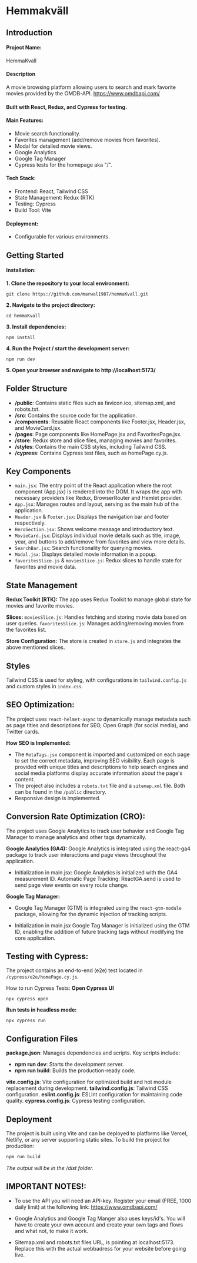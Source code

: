 # Hemmakväll

## Introduction

#### Project Name:
HemmaKvall

#### Description
A movie browsing platform allowing users to search and mark favorite movies provided by the OMDB-API. 
https://www.omdbapi.com/

#### Built with React, Redux, and Cypress for testing.

#### Main Features:
- Movie search functionality.
- Favorites management (add/remove movies from favorites).
- Modal for detailed movie views.
- Google Analytics
- Google Tag Manager
- Cypress tests for the homepage aka "/".

#### Tech Stack:
- Frontend: React, Tailwind CSS
- State Management: Redux (RTK)
- Testing: Cypress
- Build Tool: Vite

#### Deployment:
- Configurable for various environments.

## Getting Started

#### Installation:

**1. Clone the repository to your local environment:**

```
git clone https://github.com/marwal1987/hemmaKvall.git

```

**2. Navigate to the project directory:**

```
cd hemmaKvall
```

**3. Install dependencies:**

```
npm install
```

**4. Run the Project / start the development server:**

```
npm run dev
```

**5. Open your browser and navigate to http://localhost:5173/**

## Folder Structure

- **/public**: Contains static files such as favicon.ico, sitemap.xml, and robots.txt.
- **/src**: Contains the source code for the application.
- **/components**: Reusable React components like Footer.jsx, Header.jsx, and MovieCard.jsx.
- **/pages**: Page components like HomePage.jsx and FavoritesPage.jsx.
- **/store**: Redux store and slice files, managing movies and favorites.
- **/styles**: Contains the main CSS styles, including Tailwind CSS.
- **/cypress**: Contains Cypress test files, such as homePage.cy.js.

## Key Components

- `main.jsx`: The entry point of the React application where the root component (App.jsx) is rendered into the DOM. It wraps the app with necessary providers like Redux, BrowserRouter and Hemlet provider.
- `App.jsx`: Manages routes and layout, serving as the main hub of the application.
- `Header.jsx` & `Footer.jsx`: Displays the navigation bar and footer respectively.
- `HeroSection.jsx`: Shows welcome message and introductory text.
- `MovieCard.jsx`: Displays individual movie details such as title, image, year, and buttons to add/remove from favorites and view more details.
- `SearchBar.jsx`: Search functionality for querying movies.
- `Modal.jsx`: Displays detailed movie information in a popup.
- `favoritesSlice.js` & `moviesSlice.js`: Redux slices to handle state for favorites and movie data.

## State Management

**Redux Toolkit (RTK):**
The app uses Redux Toolkit to manage global state for movies and favorite movies.

**Slices:**
`moviesSlice.js`: Handles fetching and storing movie data based on user queries.
`favoritesSlice.js`: Manages adding/removing movies from the favorites list.

**Store Configuration:**
The store is created in `store.js` and integrates the above mentioned slices.

## Styles

Tailwind CSS is used for styling, with configurations in `tailwind.config.js` and custom styles in `index.css`.

## SEO Optimization:

The project uses `react-helmet-async` to dynamically manage metadata such as page titles and descriptions for SEO, Open Graph (for social media), and Twitter cards.

**How SEO is Implemented:**

- The `MetaTags.jsx` component is imported and customized on each page to set the correct metadata, improving SEO visibility. Each page is provided with unique titles and descriptions to help search engines and social media platforms display accurate information about the page's content.
- The project also includes a `robots.txt` file and a `sitemap.xml` file. Both can be found in the `/public` directory.
- Responsive design is implemented.

## Conversion Rate Optimization (CRO):

The project uses Google Analytics to track user behavior and Google Tag Manager to manage analytics and other tags dynamically.

**Google Analytics (GA4):**
Google Analytics is integrated using the react-ga4 package to track user interactions and page views throughout the application.

- Initialization in main.jsx: Google Analytics is initialized with the GA4 measurement ID.
  Automatic Page Tracking: ReactGA.send is used to send page view events on every route change.

**Google Tag Manager:**

- Google Tag Manager (GTM) is integrated using the `react-gtm-module` package, allowing for the dynamic injection of tracking scripts.

- Initialization in main.jsx
  Google Tag Manager is initialized using the GTM ID, enabling the addition of future tracking tags without modifying the core application.

## Testing with Cypress:

The project contains an end-to-end (e2e) test located in `/cypress/e2e/homePage.cy.js`.

How to run Cypress Tests:
**Open Cypress UI**

```
npx cypress open
```

**Run tests in headless mode:**

```
npx cypress run
```

## Configuration Files

**package.json**: Manages dependencies and scripts. Key scripts include:

- **npm run dev**: Starts the development server.
- **npm run build**: Builds the production-ready code.

**vite.config.js**: Vite configuration for optimized build and hot module replacement during development.
**tailwind.config.js**: Tailwind CSS configuration.
**eslint.config.js**: ESLint configuration for maintaining code quality.
**cypress.config.js**: Cypress testing configuration.

## Deployment

The project is built using Vite and can be deployed to platforms like Vercel, Netlify, or any server supporting static sites.
To build the project for production:

```bash
npm run build
```

_The output will be in the /dist folder._

## IMPORTANT NOTES!:

- To use the API you will need an API-key. Register your email (FREE, 1000 daily limit) at the following link: https://www.omdbapi.com/

- Google Analytics and Google Tag Manger also uses keys/id's. You will have to create your own account and create your own tags and flows and what not, to make it work.

- Sitemap.xml and robots.txt files URL, is pointing at localhost:5173. Replace this with the actual webbadress for your website before going live.
